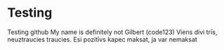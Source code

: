 # Testing
Testing github
My name is definitely not Gilbert
(code123)
Viens divi trīs, neuztraucies traucies. Esi pozitīvs
kapec maksat, ja var nemaksat

